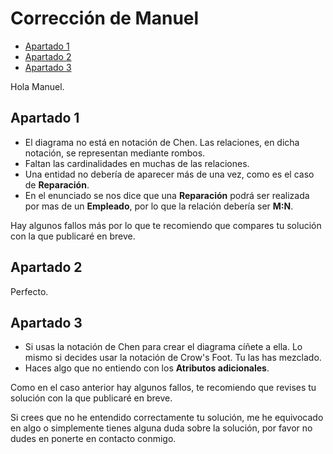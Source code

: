 # Corrección de Manuel

<!-- toc -->

- [Apartado 1](#apartado-1)
- [Apartado 2](#apartado-2)
- [Apartado 3](#apartado-3)

<!-- tocstop -->

Hola Manuel.

## Apartado 1

- El diagrama no está en notación de Chen. Las relaciones, en dicha notación, se representan mediante rombos.
- Faltan las cardinalidades en muchas de las relaciones.
- Una entidad no debería de aparecer más de una vez, como es el caso de **Reparación**.
- En el enunciado se nos dice que una **Reparación** podrá ser realizada por mas de un **Empleado**, por lo que la relación debería ser **M:N**.

Hay algunos fallos más por lo que te recomiendo que compares tu solución con la que publicaré en breve.

## Apartado 2

Perfecto.

## Apartado 3

* Si usas la notación de Chen para crear el diagrama cíñete a ella. Lo mismo si decides usar la notación de Crow's Foot. Tu las has mezclado.
* Haces algo que no entiendo con los **Atributos adicionales**.

Como en el caso anterior hay algunos fallos, te recomiendo que revises tu solución con la que publicaré en breve.

Si crees que no he entendido correctamente tu solución, me he equivocado en algo o simplemente tienes alguna duda sobre la solución, por favor no dudes en ponerte en contacto conmigo.
